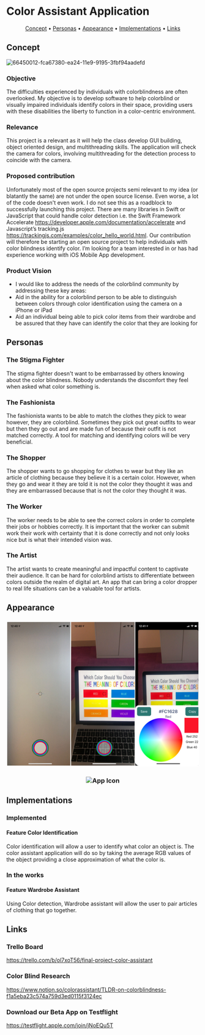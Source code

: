 # Color Assistant Application

<p align="center">
    <a href="#concept">Concept</a> &bull;
    <a href="#personas">Personas</a> &bull;
    <a href="#appearance">Appearance</a> &bull;
    <a href="#implementations">Implementations</a> &bull;
    <a href="#links">Links</a>
</p>

## Concept
![66450012-fca67380-ea24-11e9-9195-3fbf94aadefd](https://user-images.githubusercontent.com/9451941/66450148-6fafea00-ea25-11e9-9acd-cef22bbbd54e.jpeg)
### Objective
The difficulties experienced by individuals with colorblindness are often overlooked. My objective is to develop software to help colorblind or visually impaired individuals identify colors in their space, providing  users with these disabilities the liberty to function in a color-centric environment. 
### Relevance
This project is a relevant as it will help the class develop GUI building, object oriented design, and multithreading skills. The application will check the camera for colors, involving multithreading for the detection process to coincide with the camera. 
### Proposed contribution
Unfortunately most of the open source projects semi relevant to my idea (or blatantly the same) are not under the open source license. Even worse, a lot of the code doesn't even work. I do not see this as a roadblock to successfully launching this project. There are many libraries in Swift or JavaScript that could handle color detection i.e. the Swift Framework Accelerate https://developer.apple.com/documentation/accelerate and Javascript’s tracking.js https://trackingjs.com/examples/color_hello_world.html. Our contribution will therefore be starting an open source project to help individuals with color blindness identify color. I’m looking for a team interested in or has had experience working with iOS Mobile App development.
### Product Vision
- I would like to address the needs of the colorblind community by addressing these key areas:
- Aid in the ability for a colorblind person to be able to distinguish between colors through color identification using the camera on a iPhone or iPad
- Aid an individual being able to pick color items from their wardrobe and be assured that they have can identify the color that they are looking for

## Personas
### The Stigma Fighter 
The stigma fighter doesn't want to be embarrassed by others knowing about the color blindness.
Nobody understands the discomfort they feel when asked what color something is.
### The Fashionista 
The fashionista wants to be able to match the clothes they pick to wear however, they are colorblind. 
Sometimes they pick out great outfits to wear but then they go out and are made fun of because their outfit is not matched correctly.
A tool for matching and identifying colors will be very beneficial.
### The Shopper
The shopper wants to go shopping for clothes to wear but they like an article of clothing because they believe it is a certain color.
However, when they go and wear it they are told it is not the color they thought it was and they are embarrassed because that is not the color they thought it was.
### The Worker
The worker needs to be able to see the correct colors in order to complete their jobs or hobbies correctly.
It is important that the worker can submit work their work with certainty that it is done correctly and not only looks nice but is what their intended vision was.
### The Artist
The artist wants to create meaningful and impactful content to captivate their audience.
It can be hard for colorblind artists to differentiate between colors outside the realm of digital art.
An app that can bring a color dropper to real life situations can be a valuable tool for artists.

## Appearance
<h3 align="center">
  <img src="pjimage.jpg" alt="App" />
</h3>
<h3 align="center">
  <img src="https://github.com/3296f19temple/project-05-color_assistant/blob/aphotis1-patch-1-1/ColorAssistant/ColorAssistant/Assets.xcassets/AppIcon.appiconset/ca_copy-1024.png" alt="App Icon" />
</h3>

## Implementations
### Implemented
#### Feature Color Identification
Color identification will allow a user to identify what color an object is.
The color assistant application will do so by taking the average RGB values of the object providing a close approximation of what the color is.
### In the works
#### Feature Wardrobe Assistant
Using Color detection, Wardrobe assistant will allow the user to pair articles of clothing that go together.

## Links
### Trello Board
https://trello.com/b/ol7xoT56/final-project-color-assistant
### Color Blind Research
https://www.notion.so/colorassistant/TLDR-on-colorblindness-f1a5eba23c574a759d3ed0115f3124ec
### Download our Beta App on Testflight
https://testflight.apple.com/join/jNoEQu5T

